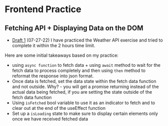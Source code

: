 # Frontend Practice 

## Fetching API + Displaying Data on the DOM 
- [Draft 1](https://codesandbox.io/s/weatherapi-cindylam-firstdraft-3irmqh) (07-27-22)
I have practiced the Weather API exercise and tried to complete it within the 2 hours time limit. 

Here are some initial takeaways based on my practice: 
- using `async function` to fetch data + using `await` method to wait for the fetch data to process completely and then using `then` method to reformat the response into json format. 
- Once data is fetched, set the data state within the fetch data function and not outside. Why? - you will get a promise returning instead of the actual data being fetched, if you are setting the state outside of the fetch data function 
- Using `isFetched` bool variable to use it as an indicator to fetch and to clear out at the end of the useEffect function 
- Set up a `isLoading` state to make sure to display certain elements only once we have received fetched data 
